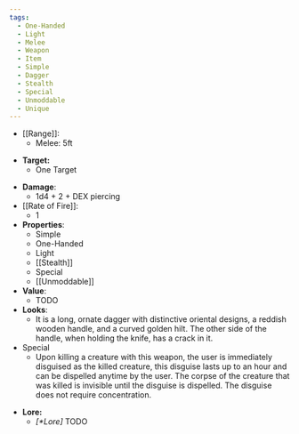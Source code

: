 ```yaml
---
tags:
  - One-Handed
  - Light
  - Melee
  - Weapon
  - Item
  - Simple
  - Dagger
  - Stealth
  - Special
  - Unmoddable
  - Unique
---
```

* [[Range]]:
	* Melee: 5ft
- **Target:**
	- One Target
* __Damage__:
	* 1d4 + 2 + DEX piercing
* [[Rate of Fire]]:
	* 1
* __Properties__:
	* Simple
	* One-Handed
	* Light
	* [[Stealth]]
	* Special
	* [[Unmoddable]]
* **Value**:
	* TODO
* **Looks**:
	* It is a long, ornate dagger with distinctive oriental designs, a reddish wooden handle, and a curved golden hilt. The other side of the handle, when holding the knife, has a crack in it.
* Special
	* Upon killing a creature with this weapon, the user is immediately disguised as the killed creature, this disguise lasts up to an hour and can be dispelled anytime by the user. The corpse of the creature that was killed is invisible until the disguise is dispelled. The disguise does not require concentration. 
- **Lore:**
	- *\[\*Lore]* TODO